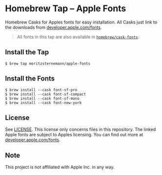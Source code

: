 # Homebrew Tap – Apple Fonts
Homebrew Casks for Apples fonts for easy installation.
All Casks just link to the downloads from [developer.apple.com/fonts](https://developer.apple.com/fonts/).

> All fonts in this tap are also available in [`homebrew/cask-fonts`](https://github.com/Homebrew/homebrew-cask-fonts).

## Install the Tap
```
$ brew tap moritzsternemann/apple-fonts
```

## Install the Fonts
```
$ brew install --cask font-sf-pro
$ brew install --cask font-sf-compact
$ brew install --cask font-sf-mono
$ brew install --cask font-new-york
```

## License
See [LICENSE](LICENSE). This license only concerns files in this repository. The linked Apple fonts are subject to Apples licensing. You can find out more at [developer.apple.com/fonts](https://developer.apple.com/fonts/).

## Note
This project is not affiliated with Apple Inc. in any way.
